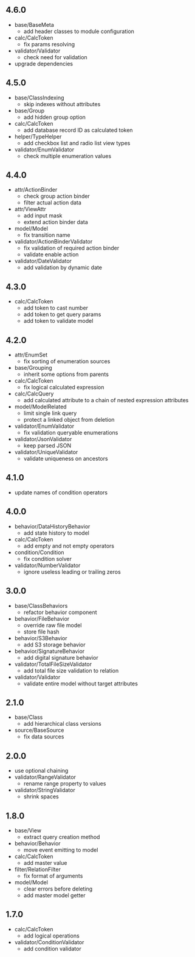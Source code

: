 ## 4.6.0

* base/BaseMeta
    - add header classes to module configuration
* calc/CalcToken
    - fix params resolving
* validator/Validator
    - check need for validation
* upgrade dependencies

## 4.5.0

* base/ClassIndexing
    - skip indexes without attributes
* base/Group
    - add hidden group option
* calc/CalcToken
    - add database record ID as calculated token
* helper/TypeHelper
    - add checkbox list and radio list view types
* validator/EnumValidator
    - check multiple enumeration values

## 4.4.0

* attr/ActionBinder
    - check group action binder
    - filter actual action data
* attr/ViewAttr
    - add input mask
    - extend action binder data
* model/Model
    - fix transition name
* validator/ActionBinderValidator
    - fix validation of required action binder
    - validate enable action
* validator/DateValidator
    - add validation by dynamic date

## 4.3.0

* calc/CalcToken
    * add token to cast number
    * add token to get query params
    * add token to validate model

## 4.2.0

* attr/EnumSet
    - fix sorting of enumeration sources
* base/Grouping
    - inherit some options from parents
* calc/CalcToken
    - fix logical calculated expression
* calc/CalcQuery
    - add calculated attribute to a chain of nested expression attributes
* model/ModelRelated
    - limit single link query
    - protect a linked object from deletion
* validator/EnumValidator
    - fix validation queryable enumerations
* validator/JsonValidator
    - keep parsed JSON
* validator/UniqueValidator
    - validate uniqueness on ancestors

## 4.1.0

* update names of condition operators

## 4.0.0

* behavior/DataHistoryBehavior
    - add state history to model
* calc/CalcToken
    - add empty and not empty operators
* condition/Condition
    - fix condition solver
* validator/NumberValidator
    - ignore useless leading or trailing zeros

## 3.0.0

* base/ClassBehaviors
    - refactor behavior component
* behavior/FileBehavior
    - override raw file model
    - store file hash
* behavior/S3Behavior
    - add S3 storage behavior
* behavior/SignatureBehavior
    - add digital signature behavior
* validator/TotalFileSizeValidator
    - add total file size validation to relation
* validator/Validator
    - validate entire model without target attributes

## 2.1.0

* base/Class
    - add hierarchical class versions
* source/BaseSource
    - fix data sources

## 2.0.0

* use optional chaining
* validator/RangeValidator
    - rename range property to values
* validator/StringValidator
    - shrink spaces

## 1.8.0

* base/View
    - extract query creation method
* behavior/Behavior
    - move event emitting to model
* calc/CalcToken
    - add master value
* filter/RelationFilter
    - fix format of arguments
* model/Model
    - clear errors before deleting
    - add master model getter

## 1.7.0

* calc/CalcToken
    - add logical operations
* validator/ConditionValidator
    - add condition validator